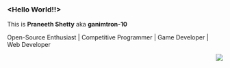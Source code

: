 ### \<Hello World!!\>
This is **Praneeth Shetty** aka **ganimtron-10**

Open-Source Enthusiast | Competitive Programmer | Game Developer | Web Developer


<img align='right' src='https://media.giphy.com/media/l0HlNaQ6gWfllcjDO/giphy.gif'>


